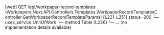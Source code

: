 [web] GET /api/workpaper-record-templates  (Workpapers.Next.API.Controllers.Templates.WorkpaperRecordTemplatesController.GetWorkpaperRecordTemplateParams)  [L231–L251] status=200
  └─ uses_service UnitOfWork
    └─ method Table [L236]
      └─ ... (no implementation details available)

